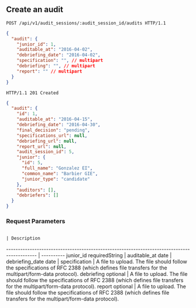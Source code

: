 ## Create an audit

```http
POST /api/v1/audit_sessions/:audit_session_id/audits HTTP/1.1
```

```json
{
  "audit": {
    "junior_id": 1,
    "auditable_at": "2016-04-02",
    "debriefing_date": "2016-04-02",
    "specification": "", // multipart
    "debriefing": "", // multipart
    "report": "" // multipart
  }
}
```

```http
HTTP/1.1 201 Created
```

```json
{
  "audit": {
    "id": 1,
    "auditable_at": "2016-04-15",
    "debriefing_date": "2016-04-30",
    "final_decision": "pending",
    "specifications_url": null,
    "debriefing_url": null,
    "report_url": null,
    "audit_session_id": 5,
    "junior": {
      "id": 5,
      "full_name": "Gonzalez EI",
      "common_name": "Barbier GIE",
      "junior_type": "candidate"
    },
    "auditors": [],
    "debriefers": []
  }
}
```

### Request Parameters

                                                                                            | Description
------------------------------------------------------------------------------------------- | ----------
junior_id    <span class="label">required</span><span class="details">String</span>         |
auditable_at <span class="details">date</span>                                          |
debriefing_date <span class="details">date</span> |
specification <span class="details"></span>  | A file to upload. The file should follow the specifications of RFC 2388 (which defines file transfers for the multipart/form-data protocol).
debriefing <span class="details">optional</span> | A file to upload. The file should follow the specifications of RFC 2388 (which defines file transfers for the multipart/form-data protocol).
report <span class="details">optional</span> | A file to upload. The file should follow the specifications of RFC 2388 (which defines file transfers for the multipart/form-data protocol).
